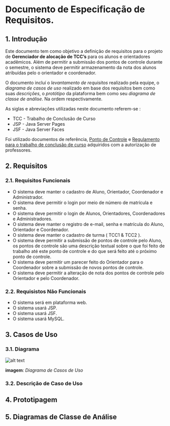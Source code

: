 # Documento de Especificação de Requisitos. 

## 1. Introdução

Este documento tem como objetivo a definição de requisitos para o projeto de **Gerenciador de alocação de TCC’s** para os alunos e orientadores acadêmicos. Além de permitir a submissão dos pontos de controle durante o semestre, o sistema deve permitir armazenamento da nota dos alunos atribuídas pelo o orientador e coordenador. 

O documento incluí o *levantamento de requisitos* realizado pela equipe, o *diagrama de casos de uso* realizado em base dos requisitos bem como suas *descrições*, o *protótipo* da plataforma bem como seu *diagrama de classe de análise*. Na ordem respectivamente. 

As siglas e abreviações utilizadas neste documento referem-se : 
* TCC - Trabalho de Conclusão de Curso
* JSP - Java Server Pages
* JSF - Java Server Faces

Foi utilizado documentos de referência, [Ponto de Controle](https://github.com/vonmoraes/lps-projeto/blob/master/Documentos/Referencias/1505831_Ponto%20de%20Controle%20CC%20201901.pdf) e [Regulamento para o trabalho de conclusão de curso](https://github.com/vonmoraes/lps-projeto/blob/master/Documentos/Referencias/1507899_Regulamento%20CC%20TCCI%202019%2001.pdf) adquiridos com a autorização de professores. 

## 2. Requisitos
  ### 2.1. Requisitos Funcionais
  * O sistema deve manter o cadastro de Aluno, Orientador, Coordenador e Administrador.
  * O sistema deve permitir o login por meio de número de matrícula e senha.
  * O sistema deve permitir o login de Alunos, Orientadores, Coordenadores e Administradores.
  * O sistema deve manter o registro de e-mail, senha e matrícula do Aluno, Orientador e Coordenador. 
  * O sistema deve manter o cadastro de turma ( TCC1 & TCC2 ).
  * O sistema deve permitir a submissão de pontos de controle pelo Aluno, os pontos de controle são uma descrição textual sobre o que foi feito de trabalho até este ponto de controle e do que será feito até o próximo ponto de controle.
  * O sistema deve permitir um parecer feito do Orientador para o Coordenador sobre a submissão de novos pontos de controle.
  * O sistema deve permitir a alteração de nota dos pontos de controle pelo Orientador e pelo Coordenador. 
  ### 2.2. Requisistos Não Funcionais
  * O sistema será em plataforma web.
  * O sistema usará JSP.
  * O sistema usará JSF.
  * O sistema usará MySQL.
  
## 3. Casos de Uso
### 3.1. Diagrama
[diarama_caso_de_uso]: https://user-images.githubusercontent.com/31371849/54492545-576c5800-48a6-11e9-9ac7-a17e54f65c1b.png
![alt text](https://user-images.githubusercontent.com/31371849/54492545-576c5800-48a6-11e9-9ac7-a17e54f65c1b.png)

**imagem**: *Diagrama de Casos de Uso*

### 3.2. Descrição de Caso de Uso

## 4. Prototipagem

## 5. Diagramas de Classe de Análise
